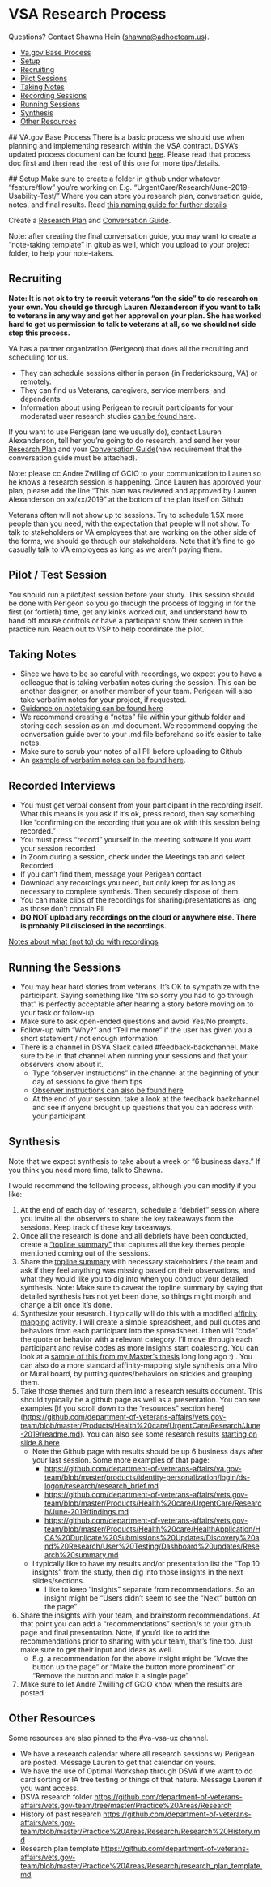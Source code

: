 # VSA Research Process
Questions? Contact Shawna Hein (shawna@adhocteam.us).

- [Va.gov Base Process](#process)
- [Setup](#setup)
- [Recruiting](#recruiting)
- [Pilot Sessions](#pilot-sessions)
- [Taking Notes](#taking-notes)
- [Recording Sessions](#recording)
- [Running Sessions](#running-sessions)
- [Synthesis](#synthesis)
- [Other Resources](#resources)

 ##<a id="process"></a> VA.gov Base Process
There is a basic process we should use when planning and implementing research within the VSA contract.  DSVA’s updated process document can be found [here](https://github.com/department-of-veterans-affairs/vets.gov-team/blob/master/Practice%20Areas/Research/June2019_updated_research_process.md). Please read that process doc first and then read the rest of this one for more tips/details.

##<a id="setup"></a> Setup
Make sure to create a folder in github under whatever “feature/flow” you’re working on E.g. “UrgentCare/Research/June-2019-Usability-Test/”  Where you can store you research plan, conversation guide, notes, and final results.  Read [this naming guide for further details](https://github.com/department-of-veterans-affairs/va.gov-team/blob/master/platform/working-with-vsp/onboarding/repo-guidelines.md)

Create a [Research Plan](https://github.com/department-of-veterans-affairs/vets.gov-team/blob/master/Practice%20Areas/Research/research_plan_template.md) and [Conversation Guide](https://github.com/department-of-veterans-affairs/vets.gov-team/blob/master/Practice%20Areas/Research/Request%20or%20Do%20Research/Planning%20and%20Process%20Management/Conversation-guide-template.md).

Note: after creating the final conversation guide, you may want to create a “note-taking template” in gitub as well, which you upload to your project folder, to help your note-takers.   

## <a id="recruiting"></a>Recruiting
**Note: It is not ok to try to recruit veterans “on the side” to do research on your own. You should go through Lauren Alexanderson if you want to talk to veterans in any way and get her approval on your plan.  She has worked hard to get us permission to talk to veterans at all, so we should not side step this process.**

VA has a partner organization (Perigeon) that does all the recruiting and scheduling for us. 
* They can schedule sessions either in person (in Fredericksburg, VA) or remotely. 
* They can find us Veterans, caregivers, service members, and dependents
* Information about using Perigean to recruit participants for your moderated user research studies [can be found here](https://github.com/department-of-veterans-affairs/vets.gov-team/blob/master/Practice%20Areas/Research/Request%20or%20Do%20Research/PRA%20and%20Recruiting/perigean-recruiting-guidance.md).

If you want to use Perigean (and we usually do), contact Lauren Alexanderson, tell her you’re going to do research, and send her your [Research Plan](https://github.com/department-of-veterans-affairs/vets.gov-team/blob/master/Practice%20Areas/Research/research_plan_template.md) and your [Conversation Guide](https://github.com/department-of-veterans-affairs/vets.gov-team/blob/master/Practice%20Areas/Research/Request%20or%20Do%20Research/Planning%20and%20Process%20Management/Conversation-guide-template.md)(new requirement that the conversation guide must be attached). 

Note: please cc Andre Zwilling of GCIO to your communication to Lauren so he knows a research session is happening.
Once Lauren has approved your plan, please add the line “This plan was reviewed and approved by Lauren Alexanderson on xx/xx/2019” at the bottom of the plan itself on Github

Veterans often will not show up to sessions. Try to schedule 1.5X more people than you need, with the expectation that people will not show.
To talk to stakeholders or VA employees that are working on the other side of the forms, we should go through our stakeholders.  Note that it’s fine to go casually talk to VA employees as long as we aren’t paying them.  

## <a id="pilot-sessions"></a> Pilot / Test Session
You should run a pilot/test session before your study. This session should be done with Perigeon so you go through the process of logging in for the first (or fortieth) time, get any kinks worked out, and understand how to hand off mouse controls or have a participant show their screen in the practice run.  Reach out to VSP to help coordinate the pilot.

## <a id="taking-notes"></a> Taking Notes
* Since we have to be so careful with recordings, we expect you to have a colleague that is taking verbatim notes during the session. This can be another designer, or another member of your team. Perigean will also take verbatim notes for your project, if requested.
* [Guidance on notetaking can be found here](https://github.com/department-of-veterans-affairs/vets.gov-team/blob/master/Practice%20Areas/Research/Request%20or%20Do%20Research/Scheduling%20and%20Running%20Sessions/How-to-take-session-notes.md)
* We recommend creating a “notes” file within your github folder and storing each session as an .md document.  We recommend copying the conversation guide over to your .md file beforehand  so it’s easier to take notes.
* Make sure to scrub your notes of all PII before uploading to Github
* An [example of verbatim notes can be found here](https://github.com/department-of-veterans-affairs/va.gov-team/blob/master/products/caregivers/research/discovery-aug-2019/notes/px.md).

## <a id="recording"></a>Recorded Interviews
* You must get verbal consent from your participant in the recording itself. What this means is you ask if it’s ok, press record, then say something like “confirming on the recording that you are ok with this session being recorded.”
* You must press “record” yourself in the meeting software if you want your session recorded
* In Zoom during a session, check under the Meetings tab and select Recorded
* If you can’t find them, message your Perigean contact
* Download any recordings you need, but only keep for as long as necessary to complete synthesis. Then securely dispose of them.
* You can make clips of the recordings for sharing/presentations as long as those don’t contain PII
* **DO NOT upload any recordings on the cloud or anywhere else. There is probably PII disclosed in the recordings.**   

[Notes about what (not to) do with recordings](https://github.com/department-of-veterans-affairs/vets.gov-team/blob/master/Practice%20Areas/Research/Request%20or%20Do%20Research/Synthesis/what-to-do-with-recordings.md) 

## <a id="running-sessions"></a>Running the Sessions
* You may hear hard stories from veterans.  It’s OK to sympathize with the participant. Saying something like “I’m so sorry you had to go through that” is perfectly acceptable after hearing a story before moving on to your task or follow-up.
* Make sure to ask open-ended questions and avoid Yes/No prompts. 
* Follow-up with “Why?” and “Tell me more” if the user has given you a short statement / not enough information
* There is a channel in DSVA Slack called #feedback-backchannel.  Make sure to be in that channel when running your sessions and that your observers know about it.
   * Type “observer instructions” in the channel at the beginning of your day of sessions to give them tips
   * [Observer instructions can also be found here](https://github.com/department-of-veterans-affairs/vets.gov-team/blob/master/Practice%20Areas/Research/Request%20or%20Do%20Research/Scheduling%20and%20Running%20Sessions/howto-observer-instructions.md)
   * At the end of your session, take a look at the feedback backchannel and see if anyone brought up questions that you can address with your participant

## <a id="synthesis"></a>Synthesis
Note that we expect synthesis to take about a week or “6 business days.”  If you think you need more time, talk to Shawna.  

I would recommend the following process, although you can modify if you like:
1. At the end of each day of research, schedule a “debrief” session where you invite all the observers to share the key takeaways from the sessions. Keep track of these key takeaways.
2. Once all the research is done and all debriefs have been conducted, create a [“topline summary”](https://portigal.com/reading-ahead-topline-summary/) that captures all the key themes people mentioned coming out of the sessions.
3. Share the [topline summary](https://portigal.com/reading-ahead-topline-summary/) with necessary stakeholders / the team and ask if they feel anything was missing based on their observations, and what they would like you to dig into when you conduct your detailed synthesis.
Note: Make sure to caveat the topline summary by saying that detailed synthesis has not yet been done, so things might morph and change a bit once it’s done.
4. Synthesize your research. I typically will do this with a modified [affinity mapping](https://generalassemb.ly/design/user-experience-design/affinity-mapping) activity.  I will create a simple spreadsheet, and pull quotes and behaviors from each participant into the spreadsheet. I then will “code” the quote or behavior with a relevant category.  I’ll move through each participant and revise codes as more insights start coalescing. You can look at a [sample of this from my Master’s thesis](https://docs.google.com/spreadsheets/d/1ngx67-7vvVPeIZYgjX8pTP8w0aEED6I1lz_wJY6wR5Q/edit#gid=210944681) long long ago :) . You can also do a more standard affinity-mapping style synthesis on a Miro or Mural board, by putting quotes/behaviors on stickies and grouping them.
5. Take those themes and turn them into a research results document. This should typically be a github page as well as a presentation. You can see examples [if you scroll down to the “resources” section here] (https://github.com/department-of-veterans-affairs/vets.gov-team/blob/master/Products/Health%20care/UrgentCare/Research/June-2019/readme.md).  You can also see some research results [starting on slide 8 here](https://docs.google.com/presentation/d/1aaKDRSu_pPFCxQKoP0cXeHifkmCgZHlm-ZvtgwW5SsQ/edit)
   * Note the Github page with results should be up 6 business days after your last session.  Some more examples of that page:
      * https://github.com/department-of-veterans-affairs/va.gov-team/blob/master/products/identity-personalization/login/ds-logon/research/research_brief.md
      * https://github.com/department-of-veterans-affairs/vets.gov-team/blob/master/Products/Health%20care/UrgentCare/Research/June-2019/findings.md
      * https://github.com/department-of-veterans-affairs/vets.gov-team/blob/master/Products/Health%20care/HealthApplication/HCA%20Duplicate%20Submissions%20Updates/Discovery%20and%20Research/User%20Testing/Dashboard%20updates/Research%20summary.md
   * I typically like to have my results and/or presentation list the “Top 10 insights” from the study, then dig into those insights in the next slides/sections.  
      * I like to keep “insights” separate from recommendations. So an insight might be “Users didn’t seem to see the “Next” button on the page”
6. Share the insights with your team, and brainstorm recommendations. At that point you can add a “recommendations” section/s to your github page and final presentation. Note, if you’d like to add the recommendations prior to sharing with your team, that’s fine too. Just make sure to get their input and ideas as well.
   * E.g. a recommendation for the above insight might be “Move the button up the page” or “Make the button more prominent” or “Remove the button and make it a single page”
7. Make sure to let Andre Zwilling of GCIO know when the results are posted 

## <a id="resources"></a>Other Resources
Some resources are also pinned to the #va-vsa-ux channel.
* We have a research calendar where all research sessions w/ Perigean are posted. Message Lauren to get that calendar on yours.
* We have the use of Optimal Workshop through DSVA if we want to do card sorting or IA tree testing or things of that nature. Message Lauren if you want access.
* DSVA research folder https://github.com/department-of-veterans-affairs/vets.gov-team/tree/master/Practice%20Areas/Research
* History of past research https://github.com/department-of-veterans-affairs/vets.gov-team/blob/master/Practice%20Areas/Research/Research%20History.md
* Research plan template https://github.com/department-of-veterans-affairs/vets.gov-team/blob/master/Practice%20Areas/Research/research_plan_template.md
